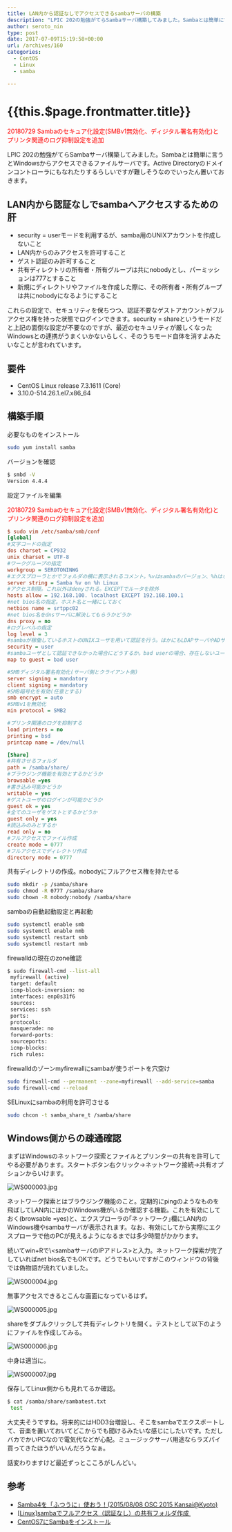 ```yaml
---
title: LAN内から認証なしでアクセスできるsambaサーバの構築
description: "LPIC 202の勉強がてらSambaサーバ構築してみました。Sambaとは簡単に言うとWindowsからアクセスできるファイルサーバです。Active Directoryのドメインコントローラにもなれたりするらしいですが難しそうなのでいったん置いておきます。"
author: seroto_nin
type: post
date: 2017-07-09T15:19:58+00:00
url: /archives/160
categories:
  - CentOS
  - Linux
  - samba

---
```

# {{this.$page.frontmatter.title}}

<span style="color: #ff0000;">20180729 Sambaのセキュア化設定(SMBv1無効化、ディジタル署名有効化)とプリンタ関連のログ抑制設定を追加</span>

LPIC 202の勉強がてらSambaサーバ構築してみました。Sambaとは簡単に言うとWindowsからアクセスできるファイルサーバです。Active Directoryのドメインコントローラにもなれたりするらしいですが難しそうなのでいったん置いておきます。

<!--more-->

## LAN内から認証なしでsambaへアクセスするための肝

- security = userモードを利用するが、samba用のUNIXアカウントを作成しないこと
- LAN内からのみアクセスを許可すること
- ゲスト認証のみ許可すること
- 共有ディレクトリの所有者・所有グループは共にnobodyとし、パーミッションは777とすること
- 新規にディレクトリやファイルを作成した際に、その所有者・所有グループは共にnobodyになるようにすること

これらの設定で、セキュリティを保ちつつ、認証不要なゲストアカウントがフルアクセス権を持った状態でログインできます。security = shareというモードだと上記の面倒な設定が不要なのですが、最近のセキュリティが厳しくなったWindowsとの連携がうまくいかないらしく、そのうちモード自体を消すよみたいなことが言われています。

## 要件

- CentOS Linux release 7.3.1611 (Core)
- 3.10.0-514.26.1.el7.x86_64

## 構築手順

必要なものをインストール

```bash
sudo yum install samba
```

バージョンを確認

```bash
$ smbd -V
Version 4.4.4
```

設定ファイルを編集

<span style="color: #ff0000;">20180729 Sambaのセキュア化設定(SMBv1無効化、ディジタル署名有効化)とプリンタ関連のログ抑制設定を追加</span>

```ini
$ sudo vim /etc/samba/smb/conf
[global]
#文字コードの指定
dos charset = CP932
unix charset = UTF-8
#ワークグループの指定
workgroup = SEROTONINWG
#エクスプローラとかでフォルダの横に表示されるコメント。%vはsambaのバージョン、%hはホスト名を示すsmb.confの変数
server string = Samba %v on %h Linux
#アクセス制限。これ以外はdenyされる。EXCEPTでルータを除外
hosts allow = 192.168.100. localhost EXCEPT 192.168.100.1
#net bios名の指定。ホスト名と一緒にしておく
netbios name = srtppc02
#net bios名をdnsサーバに解決してもらうかどうか
dns proxy = no
#ログレベルの指定
log level = 3
#sambaが稼働しているホストのUNIXユーザを用いて認証を行う。ほかにもLDAPサーバやADサーバを用いて認証を行うようにもできる
security = user
#sambaユーザとして認証できなかった場合にどうするか。bad userの場合、存在しないユーザでログインしようとした時にゲスト認証だとみなす
map to guest = bad user

#SMBディジタル署名有効化(サーバ側とクライアント側)
server signing = mandatory
client signing = mandatory
#SMB暗号化を有効(任意とする)
smb encrypt = auto
#SMBv1を無効化
min protocol = SMB2

#プリンタ関連のログを抑制する
load printers = no
printing = bsd
printcap name = /dev/null

[Share]
#共有させるフォルダ
path = /samba/share/
#ブラウジング機能を有効とするかどうか
browsable =yes
#書き込み可能かどうか
writable = yes
#ゲストユーザのログインが可能かどうか
guest ok = yes
#全てのユーザをゲストとするかどうか
guest only = yes
#読込みのみとするか
read only = no
#フルアクセスでファイル作成
create mode = 0777
#フルアクセスでディレクトリ作成
directory mode = 0777
```

共有ディレクトリの作成。nobodyにフルアクセス権を持たせる

```bash
sudo mkdir -p /samba/share
sudo chmod -R 0777 /samba/share
sudo chown -R nobody:nobody /samba/share
```

sambaの自動起動設定と再起動

```bash
sudo systemctl enable smb
sudo systemctl enable nmb
sudo systemctl restart smb
sudo systemctl restart nmb
```

firewalldの現在のzone確認

```bash
$ sudo firewall-cmd --list-all
 myfirewall (active)
 target: default
 icmp-block-inversion: no
 interfaces: enp0s31f6
 sources:
 services: ssh
 ports:
 protocols:
 masquerade: no
 forward-ports:
 sourceports:
 icmp-blocks:
 rich rules:
 ```

firewalldのゾーンmyfirewallにsambaが使うポートを穴空け

```bash
sudo firewall-cmd --permanent --zone=myfirewall --add-service=samba
sudo firewall-cmd --reload
```

SELinuxにsambaの利用を許可させる

```bash
sudo chcon -t samba_share_t /samba/share
```

## Windows側からの疎通確認

まずはWindowsのネットワーク探索とファイルとプリンターの共有を許可してやる必要があります。スタートボタン右クリック→ネットワーク接続→共有オプションからいけます。

![WS000003.jpg](./WS000003.jpg)

ネットワーク探索とはブラウジング機能のこと。定期的にpingのようなものを飛ばしてLAN内にほかのWindows機がいるか確認する機能。これを有効にしておく(browsable =yes)と、エクスプローラの｢ネットワーク｣欄にLAN内のWindows機やsambaサーバが表示されます。なお、有効にしてから実際にエクスプローラで他のPCが見えるようになるまでは多少時間がかかります。

続いてwin+Rで\\<sambaサーバのIPアドレス>と入力。ネットワーク探索が完了していればnet bios名でもOKです。どうでもいいですがこのウィンドウの背後では偽物語が流れていました。

![WS000004.jpg](./WS000004.jpg)

無事アクセスできるとこんな画面になっているはず。

![WS000005.jpg](./WS000005.jpg)

shareをダブルクリックして共有ディレクトリを開く。テストとして以下のようにファイルを作成してみる。

![WS000006.jpg](./WS000006.jpg)

中身は適当に。

![WS000007.jpg](./WS000007.jpg)

保存してLinux側からも見れてるか確認。

```bash
$ cat /samba/share/sambatest.txt
 test
```

大丈夫そうですね。将来的にはHDD3台増設し、そこをsambaでエクスポートして、音楽を置いておいてどこからでも聞けるみたいな感じにしたいです。ただしバカでかいPCなので電気代などが心配。ミュージックサーバ用途ならラズパイ買ってきたほうがいいんだろうなぁ。

話変わりますけど最近ずっとこころがしんどい。

## 参考

- [Samba4を「ふつうに」使おう！(2015/08/08 OSC 2015 Kansai@Kyoto)][1]
- [[Linux]sambaでフルアクセス（認証なし）の共有フォルダ作成 ][2]
- [CentOS7にSambaをインストール][3]

 [1]: https://www.slideshare.net/takahashimotonobu/samba420150809-osc-2015-kansaikyoto
 [2]: http://d.hatena.ne.jp/akihito_sado/20120722/p1
 [3]: https://orebibou.com/2014/12/centos7%E3%81%ABsamba%E3%82%92%E3%82%A4%E3%83%B3%E3%82%B9%E3%83%88%E3%83%BC%E3%83%AB/
